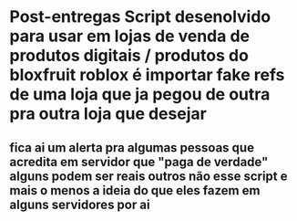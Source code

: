 # Post-entregas Script desenolvido para usar em lojas de venda de produtos digitais / produtos do bloxfruit roblox é importar fake refs de uma loja que ja pegou de outra pra outra loja que desejar
## fica ai um alerta pra algumas pessoas que acredita em servidor que "paga de verdade" alguns podem ser reais outros não esse script e mais o menos a ideia do que eles fazem em alguns servidores por ai
